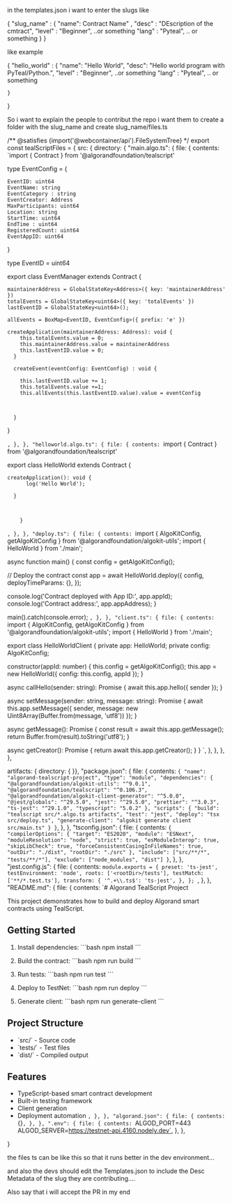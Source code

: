 in the templates.json i want to enter the slugs like


{
    "slug_name" : {
        "name": Contract Name" ,
        "desc" : "DEscription of the cmtract",
        "level" : "Beginner", ..or something
        "lang" : "Pyteal", .. or something
    }
}



like example

{
    "hello_world" : {
        "name": "Hello World",
        "desc": "Hello world program with PyTeal/Python.",
"level" : "Beginner", ..or something
        "lang" : "Pyteal", .. or something


    }
}



So i want to explain the people to contribut the repo i want them to create a folder with the slug_name and create slug_name/files.ts

/** @satisfies {import('@webcontainer/api').FileSystemTree} */
export const tealScriptFiles = {
  src: {
    directory: {
      "main.algo.ts": {
        file: {
          contents: `import { Contract } from '@algorandfoundation/tealscript'


type EventConfig = {

    EventID: uint64
    EventName: string
    EventCategory : string
    EventCreator: Address
    MaxParticipants: uint64
    Location: string
    StartTime: uint64
    EndTime : uint64
    RegisteredCount: uint64
    EventAppID: uint64
}

type EventID = uint64


export class EventManager extends Contract {

    maintainerAddress = GlobalStateKey<Address>({ key: 'maintainerAddress' })
    totalEvents = GlobalStateKey<uint64>({ key: 'totalEvents' })
    lastEventID = GlobalStateKey<uint64>();

    allEvents = BoxMap<EventID, EventConfig>({ prefix: 'e' })

    createApplication(maintainerAddress: Address): void {
        this.totalEvents.value = 0;
        this.maintainerAddress.value = maintainerAddress
        this.lastEventID.value = 0;
      }

      createEvent(eventConfig: EventConfig) : void {
        
        this.lastEventID.value += 1;
        this.totalEvents.value +=1;
        this.allEvents(this.lastEventID.value).value = eventConfig

        

      }





}

`,
        },
      },
      "helloworld.algo.ts": {
        file: {
          contents: `import { Contract } from '@algorandfoundation/tealscript'



export class HelloWorld extends Contract {


    createApplication(): void {
          log('Hello World');

      }

      

        }



`,
        },
      },
      "deploy.ts": {
        file: {
          contents: `import { AlgoKitConfig, getAlgoKitConfig } from '@algorandfoundation/algokit-utils';
import { HelloWorld } from './main';

async function main() {
  const config = getAlgoKitConfig();
  
  // Deploy the contract
  const app = await HelloWorld.deploy({
    config,
    deployTimeParams: {},
  });

  console.log('Contract deployed with App ID:', app.appId);
  console.log('Contract address:', app.appAddress);
}

main().catch(console.error);
`,
        },
      },
      "client.ts": {
        file: {
          contents: `import { AlgoKitConfig, getAlgoKitConfig } from '@algorandfoundation/algokit-utils';
import { HelloWorld } from './main';

export class HelloWorldClient {
  private app: HelloWorld;
  private config: AlgoKitConfig;

  constructor(appId: number) {
    this.config = getAlgoKitConfig();
    this.app = new HelloWorld({ config: this.config, appId });
  }

  async callHello(sender: string): Promise<void> {
    await this.app.hello({ sender });
  }

  async setMessage(sender: string, message: string): Promise<void> {
    await this.app.setMessage({ 
      sender,
      message: new Uint8Array(Buffer.from(message, 'utf8'))
    });
  }

  async getMessage(): Promise<string> {
    const result = await this.app.getMessage();
    return Buffer.from(result).toString('utf8');
  }

  async getCreator(): Promise<string> {
    return await this.app.getCreator();
  }
}
`,
        },
      },
    },
  },
  
  artifacts: {
    directory: {
    }},
  "package.json": {
    file: {
      contents: `{
  "name": "algorand-tealscript-project",
  "type": "module",
  "dependencies": {
    "@algorandfoundation/algokit-utils": "^9.0.1",
    "@algorandfoundation/tealscript": "^0.106.3",
    "@algorandfoundation/algokit-client-generator": "^5.0.0",
    "@jest/globals": "^29.5.0",
    "jest": "^29.5.0",
    "prettier": "^3.0.3",
    "ts-jest": "^29.1.0",
    "typescript": "5.0.2"
  },
  "scripts": {
    "build": "tealscript src/*.algo.ts artifacts",
    "test": "jest",
    "deploy": "tsx src/deploy.ts",
    "generate-client": "algokit generate client src/main.ts"
  }
}`,
    },
  },
  "tsconfig.json": {
    file: {
      contents: `{
  "compilerOptions": {
    "target": "ES2020",
    "module": "ESNext",
    "moduleResolution": "node",
    "strict": true,
    "esModuleInterop": true,
    "skipLibCheck": true,
    "forceConsistentCasingInFileNames": true,
    "outDir": "./dist",
    "rootDir": "./src"
  },
  "include": ["src/**/*", "tests/**/*"],
  "exclude": ["node_modules", "dist"]
}`,
    },
  },
  "jest.config.js": {
    file: {
      contents: `module.exports = {
  preset: 'ts-jest',
  testEnvironment: 'node',
  roots: ['<rootDir>/tests'],
  testMatch: ['**/*.test.ts'],
  transform: {
    '^.+\\.ts$': 'ts-jest',
  },
};
`,
    },
  },
  "README.md": {
    file: {
      contents: `# Algorand TealScript Project

This project demonstrates how to build and deploy Algorand smart contracts using TealScript.

## Getting Started

1. Install dependencies:
   \`\`\`bash
   npm install
   \`\`\`

2. Build the contract:
   \`\`\`bash
   npm run build
   \`\`\`

3. Run tests:
   \`\`\`bash
   npm run test
   \`\`\`

4. Deploy to TestNet:
   \`\`\`bash
   npm run deploy
   \`\`\`

5. Generate client:
   \`\`\`bash
   npm run generate-client
   \`\`\`

## Project Structure

- \`src/\` - Source code
- \`tests/\` - Test files
- \`dist/\` - Compiled output

## Features

- TypeScript-based smart contract development
- Built-in testing framework
- Client generation
- Deployment automation
`,
    },
  },
  "algorand.json": {
    file: {
      contents: `{}`,
    },
  },
  ".env": {
    file: {
      contents: `ALGOD_PORT=443
      ALGOD_SERVER=https://testnet-api.4160.nodely.dev`,
    },
  },

} 


the files ts can be like this so that it runs better in the dev environment... 


and also the devs should edit the Templates.json to include the Desc Metadata of the slug they are contributing.... 

Also say that i will accept the PR in my end